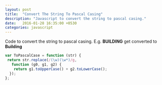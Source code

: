 ```yaml
---
layout: post
title:  "Convert The String To Pascal Casing"
description: "Javascript to convert the string to pascal casing."
date:   2016-01-28 16:35:00 +0530
categories: javascript
---
```


Code to convert the string to pascal casing. E.g. **BUILDING** get converted to **Building**

```javascript
var ToPascalCase = function (str) {
 return str.replace(/(\w)(\w*)/g,
   function (g0, g1, g2) {
    return g1.toUpperCase() + g2.toLowerCase();
  });
};
```